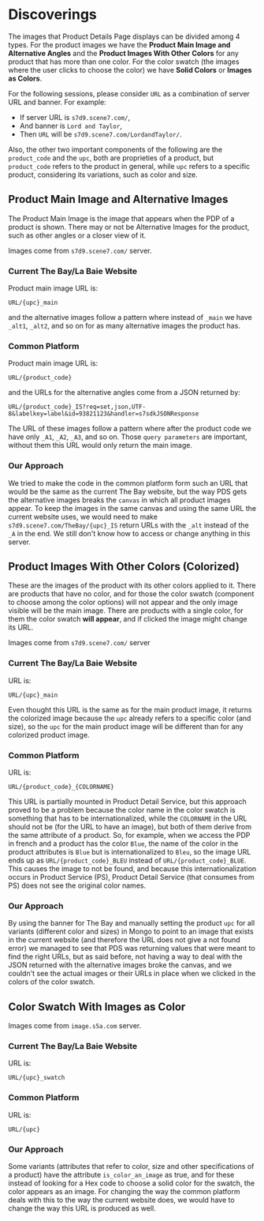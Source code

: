 # Discoverings

The images that Product Details Page displays can be divided among 4 types. For the product images we have the **Product Main Image and Alternative Angles** and the **Product Images With Other Colors** for any product that has more than one color. For the color swatch (the images where the user clicks to choose the color) we have **Solid Colors** or **Images as Colors**.

For the following sessions, please consider `URL` as a combination of server URL and banner. For example:
- If server URL is `s7d9.scene7.com/`,
- And banner is `Lord and Taylor`,
- Then `URL` will be `s7d9.scene7.com/LordandTaylor/`.

Also, the other two important components of the following are the `product_code` and the `upc`, both are proprieties of a product, but `product_code` refers to the product in general, while `upc` refers to a specific product, considering its variations, such as color and size.

## Product Main Image and Alternative Images
The Product Main Image is the image that appears when the PDP of a product is shown. There may or not be Alternative Images for the product, such as other angles or a closer view of it.

Images come from `s7d9.scene7.com/` server.

### Current The Bay/La Baie Website
Product main image URL is:
```
URL/{upc}_main
```
and the alternative images follow a pattern where instead of `_main` we have `_alt1`, `_alt2`, and so on for as many alternative images the product has.

### Common Platform
Product main image URL is:
```
URL/{product_code}
```
and the URLs for the alternative angles come from a JSON returned by:
```
URL/{product_code}_IS?req=set,json,UTF-8&labelkey=label&id=93821123&handler=s7sdkJSONResponse
```
The URL of these images follow a pattern where after the product code we have only `_A1`, `_A2`, `_A3`, and so on. Those `query parameters` are important, without them this URL would only return the main image.

### Our Approach
We tried to make the code in the common platform form such an URL that would be the same as the current The Bay website, but the way PDS gets the alternative images breaks the `canvas` in which all product images appear. To keep the images in the same canvas and using the same URL the current website uses, we would need to make `s7d9.scene7.com/TheBay/{upc}_IS` return URLs with the `_alt` instead of the `_A` in the end. We still don't know how to access or change anything in this server.

## Product Images With Other Colors (Colorized)
These are the images of the product with its other colors applied to it. There are products that have no color, and for those the color swatch (component to choose among the color options) will not appear and the only image visible will be the main image. There are products with a single color, for them the color swatch **will appear**, and if clicked the image might change its URL.

Images come from `s7d9.scene7.com/` server

### Current The Bay/La Baie Website
URL is:
```
URL/{upc}_main
```
Even thought this URL is the same as for the main product image, it returns the colorized image because the `upc` already refers to a specific color (and size), so the `upc` for the main product image will be different than for any colorized product image.

### Common Platform
URL is:
```
URL/{product_code}_{COLORNAME}
```
This URL is partially mounted in Product Detail Service, but this approach proved to be a problem because the color name in the color swatch is something that has to be internationalized, while the `COLORNAME` in the URL should not be (for the URL to have an image), but both of them derive from the same attribute of a product.
So, for example, when we access the PDP in french and a product has the color `Blue`, the name of the color in the product attributes is `Blue` but is internationalized to `Bleu`, so the image URL ends up as `URL/{product_code}_BLEU` instead of `URL/{product_code}_BLUE`. This causes the image to not be found, and because this internationalization occurs in Product Service (PS), Product Detail Service (that consumes from PS) does not see the original color names.

### Our Approach
By using the banner for The Bay and manually setting the product `upc` for all variants (different color and sizes) in Mongo to point to an image that exists in the current website (and therefore the URL does not give a not found error) we managed to see that PDS was returning values that were meant to find the right URLs, but as said before, not having a way to deal with the JSON returned with the alternative images broke the canvas, and we couldn't see the actual images or their URLs in place when we clicked in the colors of the color swatch.

## Color Swatch With Images as Color
Images come from `image.s5a.com` server.

### Current The Bay/La Baie Website
URL is:
```
URL/{upc}_swatch
```

### Common Platform
URL is:
```
URL/{upc}
```

### Our Approach
Some variants (attributes that refer to color, size and other specifications of a product) have the attribute `is_color_an_image` as true, and for these instead of looking for a Hex code to choose a solid color for the swatch, the color appears as an image.
For changing the way the common platform deals with this to the way the current website does, we would have to change the way this URL is produced as well.
